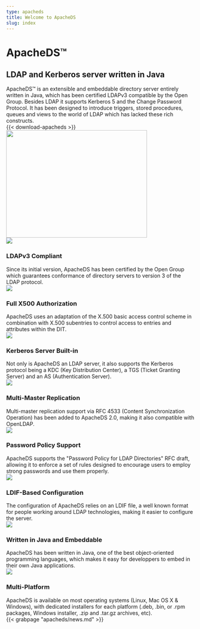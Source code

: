 ```yaml
---
type: apacheds
title: Welcome to ApacheDS
slug: index
---
```


<div class="hero clearfix">
    <div class="left">
        <h1>ApacheDS&trade;</h1>
        <h2>LDAP and Kerberos server written in Java</h2>
        <div class="description">ApacheDS&trade; is an extensible and embeddable directory server entirely written in Java, which has been certified LDAPv3 compatible by the Open Group. Besides LDAP it supports Kerberos 5 and the Change Password Protocol. It has been designed to introduce triggers, stored procedures, queues and views to the world of LDAP which has lacked these rich constructs.</div>
        {{< download-apacheds >}}
    </div>
    <div class="right">
        <img src="../images/hero-apacheds.jpg" width="377" height="287" border="0"/>
    </div>
</div>

<div class="features-highlights clearfix">
    <div class="feature-highlight left">
        <img class="icon" src="../images/feature_highlight_server_ldapv3_compliant.png">
        <h3>LDAPv3 Compliant</h3>
        <div class="text">Since its initial version, ApacheDS has been certified by the Open Group which guarantees conformance of directory servers to version 3 of the LDAP protocol.</div>
    </div>
    <div class="feature-highlight right">
        <img class="icon" src="../images/feature_highlight_server_x500_authorization.png">
        <h3>Full X500 Authorization</h3>
        <div class="text">ApacheDS uses an adaptation of the X.500 basic access control scheme in combination with X.500 subentries to control access to entries and attributes within the DIT.</div>
    </div>
    <div class="separator clearfix"></div>
    <div class="feature-highlight left">
        <img class="icon" src="../images/feature_highlight_server_kerberos_server.png">
        <h3>Kerberos Server Built-in</h3>
        <div class="text">Not only is ApacheDS an LDAP server, it also supports the Kerberos protocol being a KDC (Key Distribution Center), a TGS (Ticket Granting Server) and an AS (Authentication Server).</div>
    </div>
    <div class="feature-highlight right">
        <img class="icon" src="../images/feature_highlight_server_multi_master_replication.png">
        <h3>Multi-Master Replication</h3>
        <div class="text">Multi-master replication support via RFC 4533 (Content Synchronization Operation) has been added to ApacheDS 2.0, making it also compatible with OpenLDAP.</div>
    </div>
    <div class="separator clearfix"></div>
    <div class="feature-highlight left">
        <img class="icon" src="../images/feature_highlight_server_password_policy.png">
        <h3>Password Policy Support</h3>
        <div class="text">ApacheDS supports the "Password Policy for LDAP Directories" RFC draft, allowing it to enforce a set of rules designed to encourage users to employ strong passwords and use them properly.</div>
    </div>
    <div class="feature-highlight right">
        <img class="icon" src="../images/feature_highlight_server_ldif_based_configuration.png">
        <h3>LDIF-Based Configuration</h3>
        <div class="text">The configuration of ApacheDS relies on an LDIF file, a well known format for people working around LDAP technologies, making it easier to configure the server.</div>
    </div>
    <div class="separator clearfix"></div>
    <div class="feature-highlight left">
        <img class="icon" src="../images/feature_highlight_server_written_java_embeddable.png">
        <h3>Written in Java and Embeddable</h3>
        <div class="text">ApacheDS has been written in Java, one of the best object-oriented programming languages, which makes it easy for developpers to embed in their own Java applications.</div>
    </div>
    <div class="feature-highlight right">
        <img class="icon" src="../images/feature_highlight_server_multi_platform.png">
        <h3>Multi-Platform</h3>
        <div class="text">ApacheDS is available on most operating systems (Linux, Mac OS X &amp; Windows), with dedicated installers for each platform (.deb, .bin, or .rpm packages, Windows installer, .zip and .tar.gz archives, etc).</div>
    </div>
</div>

<div class="news">
    {{< grabpage "apacheds/news.md" >}}
</div>
